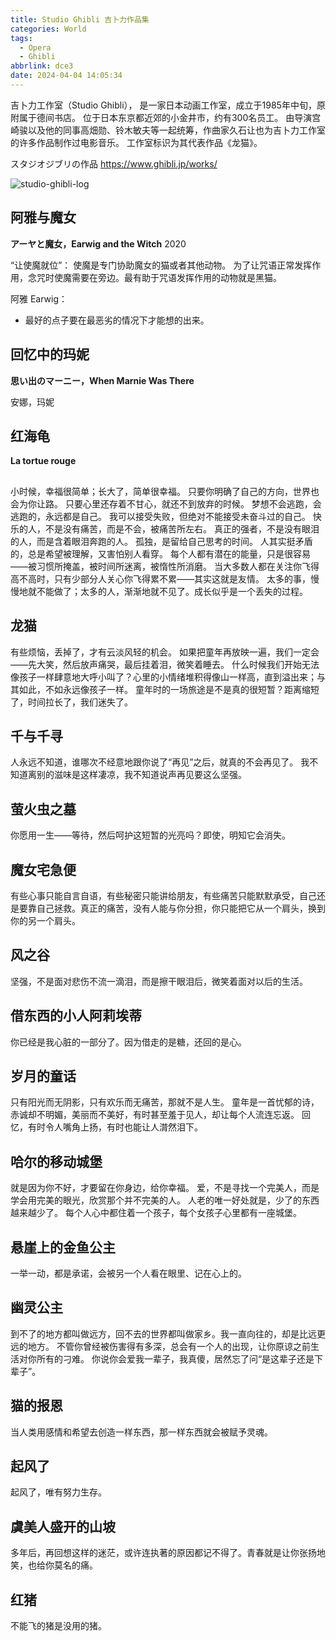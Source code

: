 ```yaml
---
title: Studio Ghibli 吉卜力作品集
categories: World
tags:
  - Opera
  - Ghibli
abbrlink: dce3
date: 2024-04-04 14:05:34
---
```


吉卜力工作室（Studio Ghibli），
是一家日本动画工作室，成立于1985年中旬，原附属于德间书店。
位于日本东京都近郊的小金井市，约有300名员工。
由导演宫崎骏以及他的同事高畑勋、铃木敏夫等一起统筹，作曲家久石让也为吉卜力工作室的许多作品制作过电影音乐。
工作室标识为其代表作品《龙猫》。

スタジオジブリの作品
https://www.ghibli.jp/works/

![studio-ghibli-log](https://cdn.jsdelivr.net/gh/sstian/images/blogimg/studio-ghibli-log.jpg)

## 阿雅与魔女

**アーヤと魔女，Earwig and the Witch**
2020

“让使魔就位”：
使魔是专门协助魔女的猫或者其他动物。
为了让咒语正常发挥作用，念咒时使魔需要在旁边。最有助于咒语发挥作用的动物就是黑猫。

阿雅 Earwig：
- 最好的点子要在最恶劣的情况下才能想的出来。

## 回忆中的玛妮

**思い出のマーニー，When Marnie Was There**

安娜，玛妮

## 红海龟

**La tortue rouge**


##

小时候，幸福很简单；长大了，简单很幸福。
只要你明确了自己的方向，世界也会为你让路。
只要心里还存着不甘心，就还不到放弃的时候。
梦想不会逃跑，会逃跑的，永远都是自己。
我可以接受失败，但绝对不能接受未奋斗过的自己。
快乐的人，不是没有痛苦，而是不会，被痛苦所左右。
真正的强者，不是没有眼泪的人，而是含着眼泪奔跑的人。
孤独，是留给自己思考的时间。
人其实挺矛盾的，总是希望被理解，又害怕别人看穿。
每个人都有潜在的能量，只是很容易——被习惯所掩盖，被时间所迷离，被惰性所消磨。
当大多数人都在关注你飞得高不高时，只有少部分人关心你飞得累不累——其实这就是友情。
太多的事，慢慢地就不能做了；太多的人，渐渐地就不见了。成长似乎是一个丢失的过程。

## 龙猫
有些烦恼，丢掉了，才有云淡风轻的机会。
如果把童年再放映一遍，我们一定会——先大笑，然后放声痛哭，最后挂着泪，微笑着睡去。
什么时候我们开始无法像孩子一样肆意地大呼小叫了？心里的小情绪堆积得像山一样高，直到溢出来；与其如此，不如永远像孩子一样。
童年时的一场旅途是不是真的很短暂？距离缩短了，时间拉长了，我们迷失了。

## 千与千寻
人永远不知道，谁哪次不经意地跟你说了“再见”之后，就真的不会再见了。
我不知道离别的滋味是这样凄凉，我不知道说声再见要这么坚强。  


## 萤火虫之墓
你愿用一生——等待，然后呵护这短暂的光亮吗？即使，明知它会消失。

## 魔女宅急便
有些心事只能自言自语，有些秘密只能讲给朋友，有些痛苦只能默默承受，自己还是要靠自己拯救。真正的痛苦，没有人能与你分担，你只能把它从一个肩头，换到你的另一个肩头。


## 风之谷 
坚强，不是面对悲伤不流一滴泪，而是擦干眼泪后，微笑着面对以后的生活。

## 借东西的小人阿莉埃蒂
你已经是我心脏的一部分了。因为借走的是糖，还回的是心。

## 岁月的童话
只有阳光而无阴影，只有欢乐而无痛苦，那就不是人生。
童年是一首忧郁的诗，赤诚却不明媚，美丽而不美好，有时甚至羞于见人，却让每个人流连忘返。
回忆，有时令人嘴角上扬，有时也能让人潸然泪下。

## 哈尔的移动城堡
就是因为你不好，才要留在你身边，给你幸福。
爱，不是寻找一个完美人，而是学会用完美的眼光，欣赏那个并不完美的人。
人老的唯一好处就是，少了的东西越来越少了。
每个人心中都住着一个孩子，每个女孩子心里都有一座城堡。

## 悬崖上的金鱼公主
一举一动，都是承诺，会被另一个人看在眼里、记在心上的。

## 幽灵公主
到不了的地方都叫做远方，回不去的世界都叫做家乡。我一直向往的，却是比远更远的地方。
不管你曾经被伤害得有多深，总会有一个人的出现，让你原谅之前生活对你所有的刁难。 
你说你会爱我一辈子，我真傻，居然忘了问“是这辈子还是下辈子”。

## 猫的报恩
当人类用感情和希望去创造一样东西，那一样东西就会被赋予灵魂。

## 起风了
起风了，唯有努力生存。

## 虞美人盛开的山坡
多年后，再回想这样的迷茫，或许连执著的原因都记不得了。青春就是让你张扬地笑，也给你莫名的痛。

## 红猪
不能飞的猪是没用的猪。

